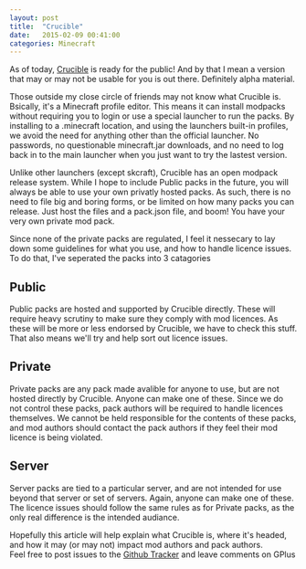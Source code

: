 ```yaml
---
layout: post
title:  "Crucible"
date:   2015-02-09 00:41:00
categories: Minecraft
---
```


As of today, [Crucible](https://github.com/mrmakeit/Crucible) is ready for the
public! And by that I mean a version that may or may not be usable for you is
out there.  Definitely alpha material.

Those outside my close circle of friends may not know what Crucible is.
Bsically, it's a Minecraft profile editor.  This means it can install modpacks
without requiring you to login or use a special launcher to run the packs.  By
installing to a .minecraft location, and using the launchers built-in profiles,
we avoid the need for anything other than the official launcher.  No passwords,
no questionable minecraft.jar downloads, and no need to log back in to the main
launcher when you just want to try the lastest version.

Unlike other launchers (except skcraft), Crucible has an open modpack release
system.  While I hope to include Public packs in the future, you will always be
able to use your own privatly hosted packs.  As such, there is no need to file
big and boring forms, or be limited on how many packs you can release.  Just
host the files and a pack.json file, and boom! You have your very own private
mod pack.

Since none of the private packs are regulated, I feel it nessecary to lay down
some guidelines for what you use, and how to handle licence issues. To do that,
I've seperated the packs into 3 catagories

Public
----
Public packs are hosted and supported by Crucible directly.  These will require
heavy scrutiny to make sure they comply with mod licences.  As these will be
more or less endorsed by Crucible, we have to check this stuff.  That also
means we'll try and help sort out licence issues.

Private
----
Private packs are any pack made avalible for anyone to use, but are not hosted 
directly by Crucible.  Anyone can make one of these.  Since we do not control 
these packs, pack authors will be required to handle licences themselves.  We
cannot be held responsible for the contents of these packs, and mod authors
should contact the pack authors if they feel their mod licence is being violated.

Server
----
Server packs are tied to a particular server, and are not intended for use
beyond that server or set of servers.  Again, anyone can make one of these. The
licence issues should follow the same rules as for Private packs, as the only
real difference is the intended audiance.


Hopefully this article will help explain what Crucible is, where it's headed,
and how it may (or may not) impact mod authors and pack authors.  
Feel free to post issues to the [Github
Tracker](https://github.com/mrmakeit/Crucible/issues) and leave comments on
GPlus

